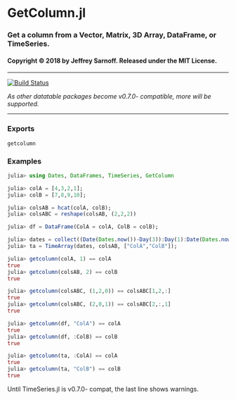 # GetColumn.jl
### Get a column from a Vector, Matrix, 3D Array, DataFrame, or TimeSeries.
#### Copyright © 2018 by Jeffrey Sarnoff.  Released under the MIT License.

-----

[![Build Status](https://travis-ci.org/JeffreySarnoff/GetColumn.jl.svg?branch=master)](https://travis-ci.org/JeffreySarnoff/GetColumn.jl)



_As other datatable packages become v0.7.0- compatible, more will be supported._

-----

### Exports
`getcolumn`

### Examples

```julia
julia> using Dates, DataFrames, TimeSeries, GetColumn

julia> colA = [4,3,2,1];
julia> colB = [7,8,9,10];

julia> colsAB = hcat(colA, colB);
julia> colsABC = reshape(colsAB, (2,2,2))

julia> df = DataFrame(ColA = colA, ColB = colB);

julia> dates = collect((Date(Dates.now())-Day(3)):Day(1):Date(Dates.now()));
julia> ta = TimeArray(dates, colsAB, ["ColA","ColB"]);

julia> getcolumn(colA, 1) == colA
true
julia> getcolumn(colsAB, 2) == colB
true

julia> getcolumn(colsABC, (1,2,0)) == colsABC[1,2,:]
true
julia> getcolumn(colsABC, (2,0,1)) == colsABC[2,:,1]
true

julia> getcolumn(df, "ColA") == colA
true
julia> getcolumn(df, :ColB) == colB
true

julia> getcolumn(ta, :ColA) == colA
true
julia> getcolumn(ta, "ColB") == colB
true
```

Until TimeSeries.jl is v0.7.0- compat, the last line shows warnings.
